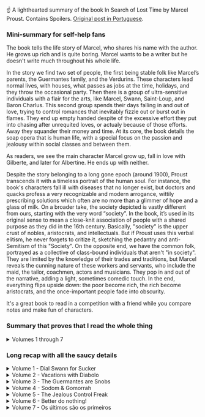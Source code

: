 ☝️ A lighthearted summary of the book In Search of Lost Time by Marcel Proust. Contains Spoilers. [Original post in Portuguese](index-pt.html).

### Mini-summary for self-help fans

The book tells the life story of Marcel, who shares his name with the author. He grows up rich and is quite boring. Marcel wants to be a writer but he doesn't write much throughout his whole life.

In the story we find two set of people, the first being stable folk like Marcel’s parents, the Guermantes family, and the Verdurins. These characters lead normal lives, with houses, what passes as jobs at the time, holidays, and they throw the occasional party. Then there is a group of ultra-sensitive individuals with a flair for the arts, like Marcel, Swann, Saint-Loup, and Baron Charlus. This second group spends their days falling in and out of love, trying to control romances that inevitably fizzle out or burst out in flames. They end up empty handed despite of the excessive effort they put into chasing after unrequited loves, or actualy because of those efforts. Away they squander their money and time. At its core, the book details the soap opera that is human life, with a special focus on the passion and jealousy within social classes and between them.

As readers, we see the main character Marcel grow up, fall in love with Gilberte, and later for Albertine. He ends up with neither.

Despite the story belonging to a long gone epoch (around 1900), Proust transcends it with a timeless portrait of the human soul. For instance, the book's characters fall ill with diseases that no longer exist, but doctors and quacks profess a very recognizable and modern arrogance, wittily prescribing solutions which often are no more than a glimmer of hope and a glass of milk. On a broader take, the society depicted is vastly different from ours, starting with the very word “society”. In the book, it’s used in its original sense to mean a close-knit association of people with a shared purpose as they did in the 16th century. Basically, "society" is the upper crust of nobles, aristocrats, and intellectuals. But if Proust uses this verbal elitism, he never forgets to critize it, sketching the pedantry and anti-Semitism of this "Society". On the opposite end, we have the common folk, portrayed as a collective of class-bound individuals that aren't "in society". They are limited by the knowledge of their trades and traditions, but Marcel reveals the cunning nature of these workers and servants, who include the maid, the tailor, coachmen, actors and musicians. They pop in and out of the narrative, adding a light, sometimes comedic touch. In the end, everything flips upside down: the poor become rich, the rich become aristocrats, and the once-important people fade into obscurity.

It's a great book to read in a competition with a friend while you compare notes and make fun of characters.


### Summary that proves that I read the whole thing

<details markdown=1><Summary>Volumes 1 through 7</Summary>

- In the first volume, Marcel tells us he was born into a well-to-do family at the end of the 19th century, which means they are conservative. There’s a stubborn maid named Françoise who says funny things. Of course, Marcel wants to be a writer. He’s a mama’s boy, all day surrounded by old folk. They talk of many boring things, but there's some interest in a family acquaintance, Mr. Swann, an artsy type who doesn’t do much. He is married to a woman he’s embarrassed by so he never brings her around. This Odette is a bit tacky, but he likes her because he chased her for years, and the more she ignored him, the more he wanted her. He had met her at the Verdurins’ soirées, where regulars include Dr. Cottard and the academic Brichot. Marcel falls for a girl, Gilberte. At the end of the book he discovers she’s Swann and Odette’s daughter. The girl follows in her mother’s footsteps and friend zones him — no kiss for Marcel.
- In the second book, Marcel has grown into a young man but is still the biggest dork. People have lots of servants, some even have electricity at home, and others a telephone. He’s become friends with Gilberte Swann but is more interested in her mother and her silky robes. He meets several old farts, like the writer Bergotte and also the diplomat Norpois who is a colleague of his father. Marcel’s health is fragile, so he vacations with his grandmother in Balbec, by the sea. There, he meets up with his friend Bloch, a crazy jew whose father claims Swann’s wife Odette used to be a prostitute, from personal experience too. At the hotel, an old lady gets hit on the head by a diabolo (yes, that toy). Marcel meets the painter Elstir who introduces him to the popular girls in town. Albertine is poor, Andrée is rich. Albertine says she likes him, but when Marcel tries to kiss her, she pulls away. He ends up without a kiss. Again.
- In the third volume, Marcel’s family moves to Paris. He becomes obsessed with Madame De Guermantes, the influential neighbor who doesn’t even notice him. He visits his friend, the soldier Robert Saint-Loup who is her nephew, hoping for an introduction. In his turn, Saint-Loup is in love with Rachel, who seems to be a prostitute — an Odette 2.0. The Dreyfus Affair erupts in France, splitting France between those who want a fair trial for the military officer and the militarists who don’t want the Army’s honor tarnished and aren’t fond of Dreyfus, him being Jewish and all. Marcel’s grandmother dies. Marcel meets another Guermantes, Baron de Charlus, who finds a way to get offended only to then invite Marcel home and to caress his face like he wanted something more. Marcel gets invited to an exclusive party by the Princesse de Guermantes. Swann shows up, he is looking worse than ever and announces that he’s dying.
-	In the fourth book, Marcel gets a confirmation that Baron de Charlus did indeed want more. He’s involved with the tailor Jupien. Marcel goes to the biggest party of the year and starts noticing more of the gay men in society. Swann shows up looking bad but he's not dead yet. In fact, the Swanns’ social life is stronger than ever on the account of Odette having become the muse of the now trendy writer Bergotte. Marcel returns to Balbec for vacation and gets it going with poor Albertine. He develops a jealous paranoia, suspecting she’s involved with other girls and guys. So he raises the stakes, and they start going out on walks and to Verdurins’ parties, sometimes by train, sometimes by a rented car. Baron de Charlus finds a lover, the violinist Morel, and becomes insanely jealous of him too. Marcel tries to act cool and to emotionally detach himself from Albertine, but messes up and gets even more jealous. He tells his mother he wants to marry her.
-	In the fifth book, Marcel manages to get Albertine to move in with his family in Paris. He controls her so she’s always with him. She doesn’t resist much. He spends a lot of money on her, which annoys his mother and the maid. Marcel becomes a prisoner of his own obsession, refusing to go anywhere for fear Albertine might meet someone on her freetime. Meanwhile, Baron de Charlus is still spinning, keeping Jupien the tailor around but now betting everything on his favorite, the violinist Morel. Living with Albertine feeds Marcel with silly details about her past life — and they all kind of validate that she did, in fact, have flings with some lesbians. Marcel enlists Andrée to spy on Albertine, but soon suspects they might be involved too. The Verdurins’ throw a party party and get jealous of Charlus’s prominence, so they turn Morel against him. Marcel is annoyed because he can’t fully control Albertine and she seems more bored than anything. He proposes that they separate and instantly regrets it. One morning, he wakes up to find she’s left.
- In the sixth volume, Marcel tries to get Albertine back but doesn’t want to ask her directly. Their relationship is strange because of his growing jealousy and suspicions that she’s a lesbian. He tries to make her jealous by pretending he’ll marry her friend Andrée. He also asks Saint-Loup to convince her aunt that she must marry him. The plans seem to fail. As he agonizes over it, he gets news that Albertine has died in a horse-riding accident. He also receives two letters she wrote before the accident. In the first, she wishes him happiness with Andrée. In the second, she says the opposite and wants to marry him. Marcel suffers immensely, obsessing over whether she loved him or was a lesbian. Andrée first denies, then partially confirms, and finally admits everything. Marcel doesn’t fully believe her and concludes that Albertine probably loved women but also loved him. He goes to Venice, where a misunderstanding makes him think Albertine is still alive. He returns to Paris. Gilberte marries Marcel's best friend Saint-Loup, though the two guys former friendsheet has cooled. Saint-Loupe is even more indifferent to his wife, as he’s involved with Morel, his own uncle Baron Charlus’s ex-boyfriend. A Gilberte is now a multi-millionaire thanks to inheritances. Saint-Loup buys off his mother-in-law Odette with gifts, and Odette in turn keeps his wife calm. Gilberte consoles herself by talking to Marcel. During a walk, she confesses she liked him and couldn’t understand why he ignored her. “Communication issues”—the worst excuse in relationships in 1900 and businesses in 2024.
- The final book begins with Marcel and Gilberte still friends, taking walks together. Saint-Loup is no longer close with him. World War I blows up. Frail Marcel doesn’t join the fight. Saint-Loup secretly enlists. Bloch tries to get out of it by claiming poor eyesight but gets drafted anyway. Gilberte leaves Paris with her daughter and writes Marcel, saying the Germans occupying her home are actually quite nice. Saint-Loup talks to him about the war and its strategies. One night, Marcel roams the city and ends up in a men’s motel run by Jupien, the tailor, where he finds Baron Charlus in full masochist mode, paying men to beat him. Saint-Loup dies in the war protecting his battalion’s retreat, sending Marcel into another depression. The war ends. Marcel attends a party at the new home of the Prince and Madame de Guermantes. On the way, he meets Charlus, now old and recovering from a stroke, cared for by Jupien. At the party he finds Odette, still attractive but not very interesting. Bloch is now a renowned writer. Madame Verdurin has become the Princesse de Guermantes by marrying the widowed prince. Rachel, once a prostitute, is now a famous actress and friend of Madame de Guermantes. Gilberte is there with her 16-year-old daughter. At the end, Marcel notices how the rich become aristocrats, the poor become rich, and families keep renewing endlessly. He finally decides to write a book about people.
 
</details>

### Long recap with all the saucy details

<details markdown=1><summary>Volume 1 - Dial Swann for Sucker</summary>

Note: In translations this book is called “Swann’s Way”.

So, the narrator is Marcel, a boy who shares his name with the author of the book. Marcel begins this epic by recounting his trauma as an only child who spent his early years surrounded by old people. His conservative parents, a crazy aunt, and the housemaid. He spends hundreds of pages describing the time he spent at his family’s vacation home in Combray, in France. There, brat Marcel goes on and on describing the village, the houses, the fields, the sun, the wind, the sea, as well as the many regulars at mealtime, and of course, the meals themselves. These lengthy descriptions make it clear that life was incredibly dull before the internet and euro-rails, both for the adult characters, their children, and for readers of this 20th-century novel.

The Oedipus complex is apparent from the start. The main character, the narrator Marcel, is a somewhat slow and like all overly sensitive people as an irrational dependence on his mother. It’s as if he were born in 2010's obsessive mother-son relationships. Just that in his case, his mother very much ignores him. This is becaujse she sees him through the lens of classical upbringing, with strict schedules, manners of speaking, and chosen companions — poor Marcel only wanted a goodnight kiss. Naturally, Marcel couldn’t grow up to be anything but an oddball, born into such a family, an only child tended to by the maid, and surrounded by pretentious old people who clearly had very little work to do.

The boy had such sensitivity and observational power that he wanted to be a writer. Much of the book is an ocean of descriptions, including of churches, streams, gardens, trains, Parisian streets, carriages, horses, servants, houses, curtains, clothes, hats, and food.

Amid this stroll through 1900s France, and after a lengthy introduction, the book focuses on a man named Charles Swann, who for a time attended Marcel's family’s lunches and dinners. He always came alone, never bringing his wife. The book then embarks on a retrospective story spanning over two hundred pages about Swann’s life, starting from when he was already an adult. Swann was also a sensitive type, up-to-date with the intellectual and fashion trends of the time. However, Swann didn't accomplish much — he procrastinated over various art-related matters, investing his time in knowing everyone, even princes and pricesses. Swann had a platonic relationship with a common woman named Odette, who he met at some social event. She was quite ordinary, relatively pretty, and she adored Swann’s status. Over time, Swann grows fond of her but never makes a real move — he remains both gentlemanly and aloof, only occasionally trying to grab her dress like a 16-year-old boy. She allows it, but soon grows tired of this ridiculous game and begins to ignore him. At this point, Swann loses control of the situation, and we spend countless pages watching her ignoring him, and him becoming more dependent on her attention. It becomes clear that he finances much of her life in a bid to keep her close. As he loses his mind, some of his friends try to talk sense into him, warning that she’s this and that, that they saw her in the company of other men. Swann acknowledges she has other friendships, that she loves male attention, and that she’s no longer seeking other amorous relationsips, but of course these rumors only fuel his obsession. This drags on and he doesn't lose interest even as she ages and becomes less pretty.

Swann, driven to desperation, does something incredibly effective (NOT): he pressures her, makes demands, insults her, and when all that fails, chases after her.

Finally, the story reaches its climax when someone sends Swann an anonymous letter implying she’s slept with countless others, including a woman or two.

This tarnishes her image of purity, but it doesn’t destroy her allure. Still enchanted, Swann confronts her, and she casually admits that Yes, yes, she's done it all "two or three times”, in an admission that statistically must be the most carefully chosen line in the book. And just like that, Swann’s tremendous passion begins to fade, though a certain attraction remains — perhaps because he’s pragmatic and reputation is a vague concept to him. After all, he belongs to a wealthy class, born of family investments, a background that doesn’t earn him the highest respect from the most aristocratic, even from the traditional families like Marcel’s father and grandfather. In fact, Marcel's father makes it clear that the Swann family is Jewish.

After narrating the archetype of the guy who gets rejected by a girl, the narrator Marcel returns to his own childhood, recounting how he, too, fell for a girl at the Champs-Élysées in Paris. This was a girl he used to play with named Gilberte. He describes how he gradually became infatuated. Fortunately, this relationship unfolds more quickly in terms of pages.

But then there’s a twist in the story… this girl is actually Swann’s daughter! Ta-da!! The boy is amazed — it turns out Swann really is something special, because duh he’s the father of this beauty. A few pages later, another twist (NOT): the girl’s mother is Odette, the very same woman Swann pursued, the one with the questionable past who ignored him but is now transformed into Madame Swann.

It seems like gullible Swann eventually made up his mind, ignored her past - well, not enough to take her to parties that is - and that Odette stopped pushing him away. They married and had a daughter. 

The Marcel kid tries to establish an emotional connection with Gilberte. He attempts to make Swann a topic of conversation at home, but neither the girl nor his own parents seem very interested in his infatuation. On one hand, his parents don’t care much for Swann, who, despite being interesting and well-connected, belongs to a caste of the moneyed that isn't immune to gossip, especially after marrying someone like Odette, who has no caste at all. Meanwhile, the girl plays Marcel as her mother Odette played Swann — she completely ignores him, making it clear that any party with other friends is as good as, or better than, playing with him.

The book ends with the narrator frustrated, not getting even a squeeze, something even Swann managed to get while his beloved Odette strolled with others. #Sad.
  
</details>

<details markdown=1><summary>Volume 2 - Vacations with Diabolo</summary>

Note: The correct translation options are “In the Shadow of Young Girls in Flower” (EN), or “Within a Budding Grove” (EN) depending on the edition.

The second volume picks up right where the first left off, and we see Marcel maturing as a young man — without ever ceasing to be a monumental bore. (That’s the summary, you can skip to the next book.)

His exact age isn’t clear, but we know Marcel is friends with Gilberte and spends a lot of time at her house, the Swanns’ residence. At one of these gatherings he meets Bergotte, a super famous writer whom he starts idolizing. His family thinks that being around artistic people will help him become a good writer. Marcel doubts that — he thinks Bergotte is a genius, but at the Swanns’ he just chats away, and Marcel doesn’t feel like his writing is improving with so much chatter. To make things worse, Gilberte keeps playing hot and cold, and the kid starts getting fed up. He shifts his attention to her mother and her fancy silk house robes, gifting her flowers while ignoring the daughter. Not a bad strategy.

One of Marcel’s father’s colleagues, Norpois, tells Marcel’s parents that Bergotte isn’t such a great writer after all, but adds that Marcel does have some writing potential.

Everyone seems to have servants. Some characters already have electricity at home, and others even have a telephone. Marcel’s health is weak.

The young Marcel heads to Balbec with his grandmother. Balbec is by the sea. On the train ride, he convinces her to buy him alcohol for some health reason, and he gets absolutely wasted.

Once in Balbec, he reconnects with his friend Bloch, a crazy Jewish guy whose father claims to have known Swann’s wife firsthand — as a prostitute.

O Marcel conhece também um pintor reputado, Elstir. O Elstir é obcecado pela mulher, que parece ao Marcel bastante normal. O Elstir apresenta-o à grupeta de miúdas populares nesta vila junto ao mar. Albertine é pobre, Andrée é rica, e há outras. A Albertine diz-lhe que gosta dele, mas quando o Marcel tenta dar-lhe um beijo ela afasta-o. Ele fica na boa, e acaba meio apaixonado pelo grupo todo.

Marcel also meets the famous painter Elstir. Elstir is obsessed with his own wife, whom Marcel finds pretty unremarkable. Elstir introduces him to the popular girl gang in town. Albertine is poor, Andrée is rich, and there are others. Albertine tells Marcel she likes him, but when he tries to kiss her, she pushes him away. He plays it cool and ends up kinda falling for the whole group indiscriminately.

Right near the end, an old lady gets hit on the head with a diabolo [1]. End of book two.

[1]. Yes, I had to reread that part like three times. A diabolo? I even googled it and confirmed that yes, it’s the same toy that was all the rage in the ’90s. But now I know that it was already popular back in 1900.



</details>

<details markdown=1><summary>Volume 3 - The Guermantes are Snobs</summary>

Note: The real Title is "The Guermantes Way" (EN).

In the third volume, Marcel’s family moves to Paris. They now live in an apartment building. Marcel notices that the servants mimic the complaints and expressions used by the neighbors’ servants toward their employers.

São vizinhos dos influentes Guermantes. O Marcel anda meio obcecado pela madame de Guermantes, a vizinha que não lhe liga puto. O jovem decide visitar um amigo que vive encostado ao quartel do serviço militar, o Robert Saint-Loup, que é sobrinho dela, para lhe pedir uma introdução sob uma desculpa esfarrapada, e depois uma um bocado melhor. O amigo Robert está por sua vez caído por uma fulana de reputação duvidosa, Rachel, uma Odette 2.0 que o maltrata enquanto ele anda atrás dela a dar-lhe jóias caríssimas de 30 mil francos. Aliás, esta Rachel é a mesma que o louco Bloch tinha apresentado ao Marcel numa dessas casas da especialidade, e que cobrava nada, por tudo.

Their new neighbors are the influential Guermantes family. Marcel is somewhat obsessed with Madame de Guermantes, the neighbor who pays him no attention. To get closer to her, he decides to visit his friend Robert Saint-Loup at the Barracks where he lives, because Robert is her nephew. Marcel uss a flimsy pretext to ask for an introduction, and later he comes up with a better excuse for that introduction. Robert, in the meantime, is head over heels for a woman of questionable reputation, Rachel — basically an Odette 2.0 — who mistreats him while he showers her with absurdly expensive gifts, including 30,000-franc jewelry. Fun fact: this Rachel is the same woman Bloch once introduced Marcel to at a certain type of establishment, where she charged nothing for everything.

The Dreyfus Affair blows up in France, dividing both the country and several families. Marcel’ relationship with his father is strained.

Nota bibliográfica: o caso Dreyfus aconteceu entre 1894 e 1906, quando o capitão de 35 anos Dreyfus foi acusado e julgado culpado de traição e passar segredos à Alemanha. A familia combateu a acusação, e descobriu-se que o caso tinha sido martelado, com provas forjadas, e falta de procedimentos legais. No meio disto, descobre-se um verdadeiro culpado, mas o exército ignora esses dados e forja um segundo julgamento para ilibar o verdadeiro autor, que acaba por fugir para Inglaterra, onde mais tarde assume a sua culpa. O caso opôs os Dreyfusards, e os anti-Dreyfusards. Os primeiros eram republicanos, para quem a defesa da justiça era elementar. Os segundos eram militaristas, nacionalistas, ou seja não queriam que a honra do Estado fosse atacada, e tinham diferentes graus de anti-semitismo. Porque Dreyfus era judeu. O caso dividiu a França. Foi neste caso que surgiu o famoso artigo “J’Accuse!”. Foi também na sequência das divisões que o caso causou que o termo “intelectual” se popularizou em França e Inglaterra, sendo usado para designar (negativamente) os homens letrados, que ao início suportavam todos o Dreyfus.

Historical Note: The Dreyfus Affair happened between 1894 and 1906 and involved Captain Alfred Dreyfus, a 35 year old officer wrongly convicted of treason for passing secrets to Germany. His family fought the conviction, which had been decided from the get-go, and exposed forged evidence and procedural misconduct. Despite discovering the true culprit, the military covered it up, even staging a second trial to exonerate the real traitor, who flees to England where he later admits his guilt. The scandal split France between the Dreyfusards and the anti-Dreyfusards. The first were republicans, for whoom the defense of justice was above all else. The second group was composed of militarists and nationalists focused on protecting state honor, and they had varying degrees of antisemitism. Because Dreyfus was Jewish. The case split France. This was the case where the famous headline “J’Accuse!” emerged. It was also then that the term “intellectual” became popular in France and England, innitially in a pure negative way, targeting literate men who largely supported Dreyfus.

Marcel’s grandmother falls ill. Three doctors try advanced treatments, like giving her milk. She dies.

The Guermantes family, it turns out, is actually two branches, differing in their titles, pride, artistic tastes, social connections, and wealth. These distinctions seem crucial to them and to the author, who dedicates about 200 pages to it. What matters is that Marcel finally scores an invite to a social event where Madame de Guermantes is busy spilling venom over half of France and a thenth of the European aristocracy. Shortly after, the Baron de Charlus, who is also a Guermantes, accuses Marcel of spreading gossip about him. He makes a dramatic scene, says he hates Marcel, but then insists on walking him home, caresses his face, and leaves a strong impression that the old man wanted… something more.

No fim, o Marcel recebe um convite para uma festa da Princesse de Guermantes, e enquanto vai perguntar se o convite é verdadeiro à madame Guermantes e ao marido, aparece o maluco do Swann que anuncia que vai morrer em breve. O casal ignora o Marcel e a doença fatal do Swann: só faltam 10 minutos para irem a um evento, e têm mesmo de ir.

In the end, Marcel receives an invitation to a party hosted by the Princesse de Guermantes. While he asks about the authenticity of the invitation to Madame de Guermantes and her husband, the eccentric Swann shows up and announces that he’s going to die soon. The Guermantes couple completely ignores both Marcel and Swann’s fatal disease: they’ late for an event, and they really must go.
  
</details>

<details markdown=1><summary>Volume 4 - Sodom & Gomorrah</summary>

Note: That's the real name of the book "Sodom and Gomorrah" (EN). Proust got one right! Not bad.

The fourth book starts with Marcel in his building’s courtyard. There, he sees the tailor Jupien and Baron Charlus making out, first in a corner, then inside Jupien’s shop.

Vai à festa da Princesse de Guermantes que suportamente tem uma fonte incrível no jardim. Na festa começa a notar nos vários os homossexuais, que na época se chamavam “invertidos”, e a comentar sobre a sua vida, coisa que perdura por todo o livro.

He attends a party by the Princesse de Guermantes’, who is supposed to have a spectacular fountain in the garden of her mansion. At the party Marcel notices the many homosexual men present. In the period they're mentioned as “inverts”. The author comments on their life, a theme that continues throughout the book.

O Swann é escoltado da festa pelo Prince de Guermantes, e toda a gente fica chocada. O Swann depois explica ao Marcel que saiu da festa por ser um Dreyfusard, mas (surpresa) que não é por o Prince ser contra isso. Pelo contrário, ele confessara-lhe que um general lhe disse que o processo de condenação de Dreyfus estava cheio de ilegalidades, o que converta o general e depois o próprio Prince, mas que às vezes tinha de manter as aparências.

Swann is escorted out of the party by the Prince de Guermantes, shocking other guests. Later, Swann explains to Marcel that he left because he is a Dreyfusard — but (plot twist) not because the Prince opposes it. In fact, the Prince had confessed that a general once told him the trial against Dreyfus was riddled with illegalities, which had changed the general’s mind and then the Prince’s. Still, the Prince had to maintain appearances.

The house of Guermantes loses social standing, while the Swanns’ rises. Part of this is because Odette has become the muse of the writer Bergotte, who’s back in fashion, and part of it is because their daughter Gilberte inherits millions of francs from one of Swann’s uncles.

Aristocracy is gradually penetrated by the middle class and bourgeoisie, through technical visits of doctors and artists, and more deeply through marriages with wealthy industrialists.

Marcel returns to Balbec. He thinks about his grandmother but spends most of his time in a cat-and-mouse game with Albertine, the poor girl he met during his first stay. She makes it clear she has other plans. So Marcel pretends to like her richer friend Andrée instead. Albertine understands and is so thrilled for them and she suddenly throws herself at Marcel and they start fooling around.

At the hotel, interactions between Albertine and two other women make Marcel suspect that Albertine might be a lesbian, or at least bisexual.

Marcel rents a car to take Albertine on drives. They discover that cars make distances feel shorter, and that they can visit two or three towns in a single afternoon. Marcel’s mother and their servant Françoise are scandalized by how much money he spends on her.

An airplane flies overhead, which is an extremely rare sight at the turn of the century, and Marcel is moved by it.

Meanwhile, old Baron Charlus is tangled up with a humble violinist named Morel. Charlus tries to control him anyway he can, including staging a fake duel to defend Morel’s honor, hoping to he'd feel indebted and stays with him. It works.

Marcel and Albertine pretend to be cousins and join the exclusive vacation clique of the Verdurins. The Verdurins’ circle now includes the pompous doctor Cottard, the academic Brichot, and the couple Charlus and Morel. Charlus and Morel also believe they’re keeping their relationship a secret.

Marcel starts getting bored of Albertine. Life feels stale, and his mother is delighted when he tells her he plans to break things off.

He tells Albertine he has other plans, that he feels like he’s dumbing, and makes up a story about wanting to hear the music of a composer named Vinteuil. Gilberte understands, says she can help him, that she knows the composer’s daughter. Marcel panics because he knows Vinteuil’s daughter is a lesbian and immediately spirals into jealousy. He invents a broken engagement and claims Albertine’s company is the only thing keeping him going. He begs her to return to Paris with him.

His mother wakes up, only to hear him declare that he plans to marry Albertine.

Cool quotes
- 🚧 True pleasure is the one for which all other pleasures are abandoned. “The truth is that men can have several sorts of pleasure. The true pleasure is the one for which they abandon the other.”
-	🚧 Illness is the doctor we listen to the most. We make promises to Kindness and Wisdom. To Pain, we obey. "Illness is the most heeded of doctors: to kindness and wisdom we make promises only; pain we obey."
-	🚧 Some people prone to obesity eat almost nothing and exercise all day, yet keep visibly gaining weight. "Certain persons inclined to obesity eat hardly anything, and take exercise all day long without ceasing to grow visibly fatter".
 	
</details>

<details markdown=1><summary>Volume 5 - The Jealous Control Freak</summary>

Note: The real title of this volume is called "The Prisoner" (EN) or "The Captive" (EN).

Despite Marcel telling his mother he wanted to marry Albertine, he doesn’t follow through with it. Instead, he arranges for Albertine to move into his house in Paris under the pretext of friendship and whatnot. They live in separate rooms but somehow always end up in the same bedroom. Marcel’s mother disapproves but stays quiet. The housemaid Françoise disapproves much more.

From the descriptions, it becomes clear that Marcel and his friends are all over 20 now.

Out in the building’s courtyard, Baron de Charlus continues to visit the tailor Jupien and the violinist Morel. To keep them dependent on him, he helps them with money and favors and a few well-placed banana peels. The Baron seems more fond of Morel, as he plays the violin beautifully. But Morel is clearly unhinged, as evidenced by his fascination with the idea of getting a woman pregnant and then running away, just for the thrill.

Albertine is visited in her room by her friend Andrée. When they cross paths, Marcel asks Andrée if her friend behaves, meaning if she sleeps with other women or not. Andrée answers “of course,” which is code for “yeah, we totally sleep together sometimes.” At least, that’s what Marcel suspects.

O Marcel vai conseguindo o controlo que quer sendo generoso e atencioso, e ao mesmo tempo inferniza os planos da moça de uma forma ligeira mas tinhosa. Ora vai acompanha-la a sítios onde ela queria ir sozinha, ora sugere um plano melhor, ou outra coisa qualquer. Ele de qualquer forma também continua a ter umas amigas, mas se alguém delas tem ciúmes dele, não lho demonstra.

Marcel manages to tighten his grip on Albertine by being generous and attentive while sabotaging her plans with finesse. He insists on taking her to places she'd rather go alone, offers to upgrade her plans in a way that they include him, or something. He also keeps a few female friends on the side. None of them show they are jealous.

Swann dies. Marcel wants to go to Venice badly. He mentions it repeatedly but never goes. He clings to Albertine, terrified someone will awaken the lustful demon he’s increasingly convinced that lives within her. Since they live together, casual conversations with her social circle give him more and more fragments of her past. The more facts he collects, the more contradictions he finds in her own version of facts, mostly in meaningless details. But that only fuels his obsession.

Throughout the book, Marcel frequently attributes the illness of neurasthenia to his characters. 

Side note: Judging by the English pronunciation, it’s neur-uh-STHEN-ia. It's a now-obsolete medical term describing fatigue from an overworked nervous system. A physical and mental exhaustion leading to mood swings and depression. (Honestly it feels like a modern disease). It’s similar to how Eça de Queiroz uses “apoplexy” in book "Os Maias" for covering 50% of deaths, apoplexy included everything from strokes to heart attacks.

They attend a concert at the Verdurins’ house. Morel performs. There’s a musical interlude featuring a Vinteuil sonata described in excruciating detail for a solid 30 minutes. Madame Verdurin gets pissed that Charlus is stealing the spotlight by presenting Morel and Art, and subtly poisons Morel’s ear against the Baron. Charlus, who was in the next room, senses something’s off as soon as he enters. Without knowing exactly what was said, he feels the sting and storms out, never to return to these parties.

Ten minutes later, the Verdurins are incredibly kind to someone else. THis confusies young Marcel. People are capable or good or bad.

They go to an outdoor market at the Trocadéro. By this fifth volume, the plot is more about the characters than anything else, painful and slow slow, and with fewer descriptions of places and objects. This is an exception.

Marcel doesn’t tell his friends Albertine is living with him. He's basically a creep. He also keeps piecing together her past from casual remarks by old acquaintances. His reconstruction reveal that Albertine was into… everything. Growing up poor, she got used to being a guest in wealthy homes, accepting invitations without expressing much personal desire. This passive attitude makes it easy for her to say yes when someone pulls her into something — Marcel and Andrée bend over backwards to keep her attention. She does seem to have taste, though, and gradually learns about history, architecture, and fashion from Marcel and others, and even appreciates it.

Marcel begins to realize he’s sacrificing a lot and that he isn’t even happy. Worse still, Albertine doesn’t seem happy either, which makes him even more anxious. He talks to her, suggesting they break up and stay friends. She says it's sad but OK. This “OK” is enough to make him backpedal completely, only to repeat it all again: “We should break up… or maybe not.”

He buys her a long dress from the designer Fortuny. (It’s unclear if the style is more Chanel or Dolce & Gabbana.)

Then, one morning, the maid wakes him up with the news: Albertine has left.

Notable Quotes:

- "Sleep is divine but by no means stable; the slightest shock makes it volatile. A friend to habit, it is kept night after night in this appointed place by habit, more steadfast than itself, protected from any possible disturbance; but if it is displaced, if it is no longer subjugated, it melts away like a vapour. It is like youth and love, never to be recaptured."
- "Flitting from one supposition to another, the Baron never arrived at the truth, which was that the blow had not come from Morel. It is true that he might have learned this by asking him for a few minutes’ conversation. But he felt that this would injure his dignity and would be against the interests of his love. He had been insulted, he awaited an explanation. There is, for that matter, almost invariably, attached to the idea of a conversation which might clear up a
misunderstanding, another idea which, whatever the reason, prevents us from agreeing to that conversation."
- 🚧 "If your desires or your wallet are on the line, even the dullest person can rise above the stupidity of their life and navigate the workings of the most complex machine."

</details>

<details markdown=1><summary>Volume 6 - Better do nothing!</summary>

Note: The actual title of this volume is "The Fugitive" (EN).

After controlling Albertine for ages, she finally leaves Marcel’s apartment in Paris. She leaves him a letter saying she wants to stay friends and that this separation is hard for her, and so she ran away. Marcel knows the relationship was doomed and that the pleasures Albertine gave him were small compared to what others would give him.

Given that the relationship has fallen apart and she’s gone, Marcel decides that he must marry her, just like Swann married Odette. Instead of just saying this, he starts exchanging letters with her. He claims he's thinking of marrying her friend Andrée instead, hoping to make Albertine jealous enough to come crawling back and marry him.

She doesn’t fall for it or doesn’t get it. In one last move, creep Marcel sends his buddy Saint-Loup to Albertine’s aunt, Madame Bontemps, so that she convinces Albertine to return. The mission fails. Albertine writes to Marcel saying she’d be happy to come back anytime — all he has to do is ask.

While he’s agonizing over the pros and cons, three big pieces of news arrive.

The first is a letter from Madame Bontemps saying Albertine fell from her horse and died.

Shock.

The other two letters are from Albertine herself, written right before the accident. One says she’ll be happy once Marcel married Andrée. The last one says she’s desperate to come back, that she loves him, and asks if she can please return!

A-ha! He’s won! Except… Albertine's dead. So actually, he lost.

Marcel spirals deeper into obsession. Did Albertine really love him? Was she actually a lesbian? Apparently these were the burning questions of life in 1900.

To clear his doubts, he hires a hotel employee from Balbec, Aimé, to snoop around and find out if Albertine had really been messing around with other women. Aimé starts by saying he doesn’t know much but heard some rumors. Then he sends a letter confirming that yes, Albertine not only hooked up with girls at the beach but also seduced younger ones! This convinces Marcel. Until it doesn’t. What if Aimé just made all that up for the money? And anyway Albertine could have liked to have fun with other girls and also still have loved him!

So he asks Andrée directly. She doesn’t seem particularly upset about her best friend’s death. When Marcel presses her, she casually admits she has had experiences with women, but never with Albertine! Finally, Marcel can rest easy. Nope. A true stalker is never satisfied. His head spins even faster and harder around this question.

Time passes, and he starts thinking of Albertine more gently. It doesn't matter what she was or wasn't. They had good conversations, she was sweetm abd they also fooled around on top. He’ more at peace… until he gets weirdly mystical and starts talking about the afterlife. Even his dead grandmother makes a ghostly appearance, with a broken jaw no less, for some reason (?).

Meanwhile, Odette is now a moderately wealthy widow and remarries Forcheville, a broke aristocrat who’s supposed to bring her social status. One of Swann’s uncles also dies and their daughter Gilberte inherits an obscene fortune. She's now high society, and the Guermantes host her.

Marcel finally publishes something. It's an article in Le Figaro.

Andrée drops by again and confesses that actually, yes, all his previous suspicions were true. She had been involved with Albertine. More, she says Albertine did love Marcel too, that she was probably scared of him and had considered marrying him. She’d also been stringing along another guy, just in case Marcel wasn’t interested. People are like that.

The painter Elstir from Balbec becomes famous and valuable. One of his paintings shows young women playing by the water, shoving each other. Marcel wonders if it’s Albertine and her friends seducing one another.

Marcel takes that long-dreamed-of trip to Venice. He goes with his mom.

While there he gets a message taken from a telegram relayed from Albertine. She’s alive?! It's hard to understand, its a terrible translation. But Marcel barely reacts. Honestly, at this point it would be inconvenient if she were alive. He’s over it.

The word azure gets massively overused in this book. Nothing is ever just “blue” (bleu). Everything is azure.

Back in Paris, Marcel hears that his friend Saint-Loup is marrying Gilberte, the millionaire. It makes sense, he's probably also broke.

Marcel and Gilberte reconnect. He visits here, they talk, without great traces of love. Saint-Loup now ignores his old friend who he previously was obsessed with. He just wants him to keep his wife company. Meanwhile Saint-Loup takes on lover, which destabilizes his wedding. He's always surrounded with women, but his lover is Morel the violinist, who was his own's uncle’s ex-lover.

Marcel realizes that the confusing messages he received in Venice weren’t from Albertine but from Gilberte. Albertine really is dead after all. He still doesn't care much.

Gilberte is rich but stingy, but that has a solution. Saint-Loup showers his mother-in law Odette with gifts, paid for using Gilberte’s own money, of course. Odette is broke after losing her second husband who's dead, and in turn defends Saint-Loup’s absences, reassuring her daughter to just chill out when he disappears on vacations with his friend. She tells her daughter Gilberte to be generous towards him. And so the money goes around. Oh, and Saint-Loup also secretly supports his uncle, the Baron Charlus.

By the end of the sixth book, it’s clear Marcel was fragile. He probably hibernated, as most of the story happens during spring and summer. These 6 volumes have hardly any rain, snow, or winter. The light, walks, travel, seaside swims, the torment and failure of love, these are what shaped him and what he remembers.

Saint-Loup leaves his wife yet again to travel with a "friend". While strolling together, Gilberte confesses to Marcel that she had feelings for him once but that he had completely ignored her.

Classic Marcel.

</details>

<details markdown=1><summary>Volume 7 - Os últimos são os primeiros</summary>

Nota: O nome real deste volume é " Time regained" (EN).


O Marcel e a Gilberte continuam amigos, e passeiam por Combray. O marido dela, Saint-Loup, já não é grande amigo do autor. Continua a procurar homens, e quando é apanhado em viagens “com amigos” faz umas decarações de amor completamente absurdas à Gilberte a ver se ela não se passa.

O autor abandonou a ideia de ser escritor, acha que não tem talento. 

Veio a guerra 1a guerra mundial. O Marcel é débil e não se junta. Sofre de saúde fraca, sem explicar qualquer detalhe médico, o que significa que é daqueles que apanha uns resfriados, tem dores de cabeça, sofre de cólicas, é hipocondríaco e é um mariquinhas. O Saint-Loup não vai ao quartel porque afirma publicamente que não tem interesse em morrer, mas secretamente tenta na mesma alistar-se porque é um patriota. O Bloch tenta não ser aceite com a desculpa que vê mal, mas é alistado na mesma. O Barão de Charlus e o Morel já não falam há muito. Ambos seguiram em frente. A Gilberte sai de Paris com a filha, e manda uma carta ao Marcel onde diz que os alemães lá alojados até são simpáticos. O Saint-Loup falha-lhe a descrever a guerra e estratégias. 

2 anos depois do início da guerra em 1916 ela ainda mantém a casa dela, tolerando os alemães. Os franceses passam o tempo em previsões de vitórias que não se materializam, sem perder a convicção que vão ganhar. Os alemães pelo contrário arriscam uma fome que aniquila a sua capacidade naturalmente superior. Os raides se aviões são constantes mas as descrições são muito pouco destrutivos para a nossa experiência moderna de leitor e consumidor de guerra. 

O Marcel dá uma volta pela cidade escura, onde tudo está fechado ou semi-fechado para dificultar ataques aéreos. Vê um militar de aparência desconhecida a sair de um hotel manhoso. Segue-o. Lá em cima, descobre um quarto onde o barão de Charlus paga a homens para o atarem com correntes e para lhe baterem. À saída cruza-se com o Jupien, o alfaiate, que gere o Hotel todo contente. Encontra também uma condecoração no meio do chão. 

O Saint-Loup morre na guerra a proteger a retirada do seu batalhão e o Marcel fica numa nova depressão. A empregada dá-lhe a notícia dizendo que ainda há uns dias tinha lá estado em casa à procura de uma medalha.. Implicando que o Saint-Loupe provavelmente também gostava de uma espancamentos sado-maso. Entretanto o Morel deserta e quando é apanhado chiba-se todo e culpa o Charlus e as suas perversões, e este é preso. Ambos são libertados, e o Morel até ganha uma medalha e fica um tipo respeitável na sociedade.

A guerra acaba, os velhos ricos fingem-se de pobres para não pagar impostos, e os novos ricos compram diamantes para evitar as oscilações das obrigações regulares.

O Marcel vai a uma festa na nova casa do Prince de Guermantes e da Madame de Guermantes. A caminho encontra o Charlus, velho e a recuperar de uma apoplexia (enfarte ou AVC), e a ser cuidado pelo Jupien. Na festa o Marcel é transportado para as suas memórias por qualquer coisa: a entrada, um degrau, um guardanapo. Estas impressões são agradáveis sobretudo para o autor, para o leitor duram 150 páginas mais coisa menos coisa. Ele passa pela razão de ser dos escritores e da arte e da vida. Na sua grande volta menciona até “Board Meetings”, assim garantindo que as mais de 4000 páginas da obra servem para tocar tudo o que se passa no mundo. “Board Meetings ✔️” terá riscado o Proust. Menciona comer madalenas com chá umas seis vezes. Na festa está lá a Odette, ainda bonita, mas sem grande interesse. Está lá o Bloch que é um escritor reputado, mas ainda cheio de manhas. A Madame Verdurin tornou-se a Princess de Guermantes ao casar com o príncipe viúvo. A Andreé e o marido são muito amigos da Gilberte. A Rachel, que era uma meretriz, agora é uma actriz conhecida e amiga da Madame de Guermantes. E assim pessoas ricas tornam-se aristocratas, pobres tornam-se ricos, e as famílias renovam-se.

A Gilberte apresenta-lhe a filha de 16 anos, que bonita. Faz-lo lembrar-se da sua juventude.

No final, o Marcel reflete sobre o que viveu e viu, e decide-se a finalmente escrever um livro, sobre pessoas. A empregada Françoise fica ao lado dele.


Quotes
- The most stupid people demonstrate through their gestures their remarks and the feelings they involuntarily express laws of which they are unaware but which artist detects in them when they are not on their guard. This sort of observation causas a vulgar person to think that the writer is spiteful. He is wrong to think this, because the artist sees a lovely general truth in an instance of ridiculous behavior. He no more holds it against the person being observed than a surgeon would look down on a person being affected by a fairly common problem of the circulation. He is therefore the last person to make fun of ridiculous characters. Unfortunately, he is more unhappy than spiteful when his own passions are concerned. Though he is just as aware that they are generally felt, he finds it more difficult to free himself from the personal sufferings they cause. Of course, when some insolent character insults us, we would have rather had him praise us. What would we not give for things to be different. Especially when a woman who we really love betrays us. If they had been though, the resentment we feel when insulted and the pain we feel when abandoned would have been territories we would never have known
- A book is a huge cemetery in which on the majority of the tombs the names are effaced and can no longer be read.

</details>

